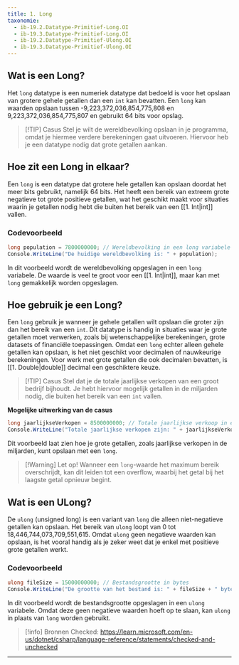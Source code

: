 ```yaml
---
title: 1. Long
taxonomie:
  - ib-19.2.Datatype-Primitief-Long.OI
  - ib-19.3.Datatype-Primitief-Long.OI
  - ib-19.2.Datatype-Primitief-Ulong.OI
  - ib-19.3.Datatype-Primitief-Ulong.OI
---
```


## Wat is een Long?
Het `long` datatype is een numeriek datatype dat bedoeld is voor het opslaan van grotere gehele getallen dan een `int` kan bevatten. Een `long` kan waarden opslaan tussen -9,223,372,036,854,775,808 en 9,223,372,036,854,775,807 en gebruikt 64 bits voor opslag.

> [!TIP] Casus
> Stel je wilt de wereldbevolking opslaan in je programma, omdat je hiermee verdere berekeningen gaat uitvoeren. Hiervoor heb je een datatype nodig dat grote getallen aankan.

## Hoe zit een Long in elkaar?
Een `long` is een datatype dat grotere hele getallen kan opslaan doordat het meer bits gebruikt, namelijk 64 bits. Het heeft een bereik van extreem grote negatieve tot grote positieve getallen, wat het geschikt maakt voor situaties waarin je getallen nodig hebt die buiten het bereik van een [[1. Int|int]] vallen.

### Codevoorbeeld
```C#
long population = 7800000000; // Wereldbevolking in een long variabele
Console.WriteLine("De huidige wereldbevolking is: " + population);
```

In dit voorbeeld wordt de wereldbevolking opgeslagen in een `long` variabele. De waarde is veel te groot voor een [[1. Int|int]], maar kan met `long` gemakkelijk worden opgeslagen.

## Hoe gebruik je een Long?
Een `long` gebruik je wanneer je gehele getallen wilt opslaan die groter zijn dan het bereik van een `int`. Dit datatype is handig in situaties waar je grote getallen moet verwerken, zoals bij wetenschappelijke berekeningen, grote datasets of financiële toepassingen. Omdat een `long` echter alleen gehele getallen kan opslaan, is het niet geschikt voor decimalen of nauwkeurige berekeningen. Voor werk met grote getallen die ook decimalen bevatten, is [[1. Double|double]] decimal een geschiktere keuze.

> [!TIP] Casus
> Stel dat je de totale jaarlijkse verkopen van een groot bedrijf bijhoudt. Je hebt hiervoor mogelijk getallen in de miljarden nodig, die buiten het bereik van een `int` vallen.

**Mogelijke uitwerking van de casus**
```C#
long jaarlijkseVerkopen = 8500000000; // Totale jaarlijkse verkoop in een long variabele
Console.WriteLine("Totale jaarlijkse verkopen zijn: " + jaarlijkseVerkopen + " euro");
```

Dit voorbeeld laat zien hoe je grote getallen, zoals jaarlijkse verkopen in de miljarden, kunt opslaan met een `long`.

> [!Warning] Let op!
> Wanneer een `long`-waarde het maximum bereik overschrijdt, kan dit leiden tot een overflow, waarbij het getal bij het laagste getal opnieuw begint. 

## Wat is een ULong?
De `ulong` (unsigned long) is een variant van `long` die alleen niet-negatieve getallen kan opslaan. Het bereik van `ulong` loopt van 0 tot 18,446,744,073,709,551,615. Omdat `ulong` geen negatieve waarden kan opslaan, is het vooral handig als je zeker weet dat je enkel met positieve grote getallen werkt.

### Codevoorbeeld
```C#
ulong fileSize = 15000000000; // Bestandsgrootte in bytes
Console.WriteLine("De grootte van het bestand is: " + fileSize + " bytes");
```

In dit voorbeeld wordt de bestandsgrootte opgeslagen in een `ulong` variabele. Omdat deze geen negatieve waarden hoeft op te slaan, kan `ulong` in plaats van `long` worden gebruikt.

> [!info] Bronnen
> Checked: https://learn.microsoft.com/en-us/dotnet/csharp/language-reference/statements/checked-and-unchecked

---
